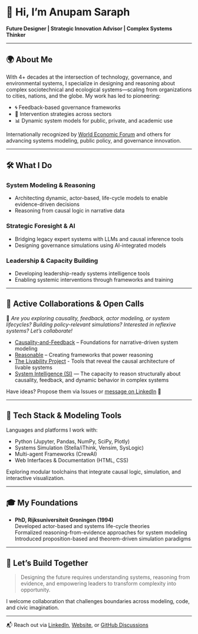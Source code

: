 # 👋 Hi, I’m Anupam Saraph  
**Future Designer | Strategic Innovation Advisor | Complex Systems Thinker**

---

## 🌍 About Me
With 4+ decades at the intersection of technology, governance, and environmental systems, I specialize in designing and reasoning about complex sociotechnical and ecological systems—scaling from organizations to cities, nations, and the globe. My work has led to pioneering:
- 🌀 Feedback-based governance frameworks  
- 🔁 Intervention strategies across sectors  
- 📊 Dynamic system models for public, private, and academic use

Internationally recognized by [World Economic Forum](https://www.weforum.org/people/anupam-saraph/) and others for advancing systems modeling, public policy, and governance innovation.

---

## 🛠️ What I Do

### System Modeling & Reasoning  
- Architecting dynamic, actor-based, life-cycle models to enable evidence-driven decisions  
- Reasoning from causal logic in narrative data

### Strategic Foresight & AI  
- Bridging legacy expert systems with LLMs and causal inference tools  
- Designing governance simulations using AI-integrated models

### Leadership & Capacity Building  
- Developing leadership-ready systems intelligence tools  
- Enabling systemic interventions through frameworks and training

---

## 🔗 Active Collaborations & Open Calls

🚧 *Are you exploring causality, feedback, actor modeling, or system lifecycles? Building policy-relevant simulations? Interested in reflexive systems? Let’s collaborate!*

- [Causality-and-Feedback](https://github.com/AnupamSaraph/Causality-and-Feedback) – Foundations for narrative-driven system modeling  
- [Reasonable](https://github.com/AnupamSaraph/Reasonable) – Creating frameworks that power reasoning   
- [The Livability Project](https://github.com/AnupamSaraph/Livability) - Tools that reveal the causal architecture of livable systems
- [System Intelligence (SI)](https://github.com/AnupamSaraph/SI) — The capacity to reason structurally about causality, feedback, and dynamic behavior in complex systems

Have ideas? Propose them via Issues or [message on LinkedIn](https://www.linkedin.com/in/anupam-saraph/) 🧠

---

## 🧰 Tech Stack & Modeling Tools

Languages and platforms I work with:
- Python (Jupyter, Pandas, NumPy, SciPy, Plotly)
- Systems Simulation (Stella/iThink, Vensim, SysLogic)
- Multi-agent Frameworks (CrewAI)
- Web Interfaces & Documentation (HTML, CSS)

Exploring modular toolchains that integrate causal logic, simulation, and interactive visualization.

---

## 🎓 My Foundations

- **PhD, Rijksuniversiteit Groningen (1994)**  
  Developed actor-based and systems life-cycle theories  
  Formalized reasoning-from-evidence approaches for system modeling  
  Introduced proposition-based and theorem-driven simulation paradigms

---

## 🧭 Let’s Build Together

> Designing the future requires understanding systems, reasoning from evidence, and empowering leaders to transform complexity into opportunity.

I welcome collaboration that challenges boundaries across modeling, code, and civic imagination.

---

📬 Reach out via [LinkedIn](https://www.linkedin.com/in/anupam-saraph/), [Website](http://anupam.saraph.in), or [GitHub Discussions](https://github.com/AnupamSaraph/AnupamSaraph/discussions)

